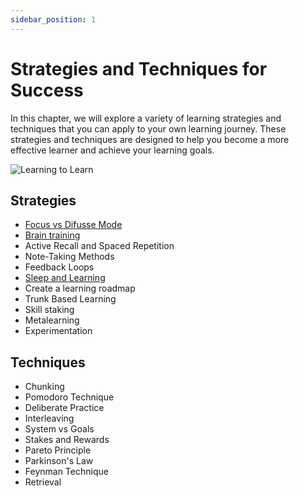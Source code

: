 ```yaml
---
sidebar_position: 1
---
```


# Strategies and Techniques for Success

In this chapter, we will explore a variety of learning strategies and techniques that you can apply to your own learning journey. These strategies and techniques are designed to help you become a more effective learner and achieve your learning goals.

![Learning to Learn](/img/learning-strategies-and-techniques.png)

## Strategies

- [Focus vs Difusse Mode](/effective-learning-strategies-and-techniques/focus-vs-diffuse-mode/)
- [Brain training](/effective-learning-strategies-and-techniques/brain-training/)
- Active Recall and Spaced Repetition
- Note-Taking Methods
- Feedback Loops
- [Sleep and Learning](/effective-learning-strategies-and-techniques/sleep-and-learning/)
- Create a learning roadmap
- Trunk Based Learning
- Skill staking
- Metalearning
- Experimentation

## Techniques

- Chunking
- Pomodoro Technique
- Deliberate Practice
- Interleaving
- System vs Goals
- Stakes and Rewards
- Pareto Principle
- Parkinson's Law
- Feynman Technique
- Retrieval

